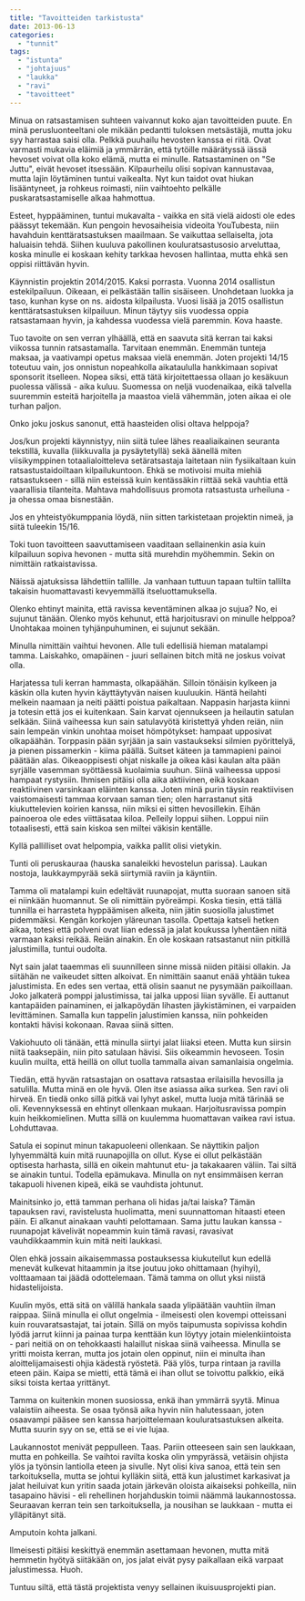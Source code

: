 ```yaml
---
title: "Tavoitteiden tarkistusta"
date: 2013-06-13
categories: 
  - "tunnit"
tags: 
  - "istunta"
  - "johtajuus"
  - "laukka"
  - "ravi"
  - "tavoitteet"
---
```


Minua on ratsastamisen suhteen vaivannut koko ajan tavoitteiden puute. En minä perusluonteeltani ole mikään pedantti tuloksen metsästäjä, mutta joku syy harrastaa saisi olla. Pelkkä puuhailu hevosten kanssa ei riitä. Ovat varmasti mukavia eläimiä ja ymmärrän, että tytöille määrätyssä iässä hevoset voivat olla koko elämä, mutta ei minulle. Ratsastaminen on "Se Juttu", eivät hevoset itsessään. Kilpaurheilu olisi sopivan kannustavaa, mutta lajin löytäminen tuntui vaikealta. Nyt kun taidot ovat hiukan lisääntyneet, ja rohkeus roimasti, niin vaihtoehto pelkälle puskaratsastamiselle alkaa hahmottua.

<!--more-->

Esteet, hyppääminen, tuntui mukavalta - vaikka en sitä vielä aidosti ole edes päässyt tekemään. Kun pengoin hevosaiheisia videoita YouTubesta, niin havahduin kenttäratsastuksen maailmaan. Se vaikuttaa sellaiselta, jota haluaisin tehdä. Siihen kuuluva pakollinen kouluratsastusosio arveluttaa, koska minulle ei koskaan kehity tarkkaa hevosen hallintaa, mutta ehkä sen oppisi riittävän hyvin.

Käynnistin projektin 2014/2015. Kaksi porrasta. Vuonna 2014 osallistun estekilpailuun. Oikeaan, ei pelkästään tallin sisäiseen. Unohdetaan luokka ja taso, kunhan kyse on ns. aidosta kilpailusta. Vuosi lisää ja 2015 osallistun kenttäratsastuksen kilpailuun. Minun täytyy siis vuodessa oppia ratsastamaan hyvin, ja kahdessa vuodessa vielä paremmin. Kova haaste.

Tuo tavoite on sen verran ylhäällä, että en saavuta sitä kerran tai kaksi viikossa tunnin ratsastamalla. Tarvitaan enemmän. Enemmän tunteja maksaa, ja vaativampi opetus maksaa vielä enemmän. Joten projekti 14/15 toteutuu vain, jos onnistun nopeahkolla aikataululla hankkimaan sopivat sponsorit itselleen. Nopea siksi, että tätä kirjoitettaessa ollaan jo kesäkuun puolessa välissä - aika kuluu. Suomessa on neljä vuodenaikaa, eikä talvella suuremmin esteitä harjoitella ja maastoa vielä vähemmän, joten aikaa ei ole turhan paljon.

Onko joku joskus sanonut, että haasteiden olisi oltava helppoja?

Jos/kun projekti käynnistyy, niin siitä tulee lähes reaaliaikainen seuranta tekstillä, kuvalla (liikkuvalla ja pysäytetyllä) sekä äänellä miten viisikymppinen totaalialoitteleva setäratsastaja laitetaan niin fysiikaltaan kuin ratsastustaidoiltaan kilpailukuntoon. Ehkä se motivoisi muita miehiä ratsastukseen - sillä niin esteissä kuin kentässäkin riittää sekä vauhtia että vaarallisia tilanteita. Mahtava mahdollisuus promota ratsastusta urheiluna - ja ohessa omaa bisnestään.

Jos en yhteistyökumppania löydä, niin sitten tarkistetaan projektin nimeä, ja siitä tuleekin 15/16.

Toki tuon tavoitteen saavuttamiseen vaaditaan sellainenkin asia kuin kilpailuun sopiva hevonen - mutta sitä murehdin myöhemmin. Sekin on nimittäin ratkaistavissa.

Näissä ajatuksissa lähdettiin tallille. Ja vanhaan tuttuun tapaan tultiin tallilta takaisin huomattavasti kevyemmällä itseluottamuksella.

Olenko ehtinyt mainita, että ravissa keventäminen alkaa jo sujua? No, ei sujunut tänään. Olenko myös kehunut, että harjoitusravi on minulle helppoa? Unohtakaa moinen tyhjänpuhuminen, ei sujunut sekään.

Minulla nimittäin vaihtui hevonen. Alle tuli edellisiä hieman matalampi tamma. Laiskahko, omapäinen - juuri sellainen bitch mitä ne joskus voivat olla.

Harjatessa tuli kerran hammasta, olkapäähän. Silloin tönäisin kylkeen ja käskin olla kuten hyvin käyttäytyvän naisen kuuluukin. Häntä heilahti melkein naamaan ja neiti päätti poistua paikaltaan. Nappasin harjasta kiinni ja totesin että jos ei kuitenkaan. Sain karvat ojennukseen ja heilautin satulan selkään. Siinä vaiheessa kun sain satulavyötä kiristettyä yhden reiän, niin sain lempeän vinkin unohtaa moiset hömpötykset: hampaat upposivat olkapäähän. Torppasin pään syrjään ja sain vastaukseksi silmien pyörittelyä, ja pienen pissamerkin - kiima päällä. Suitset käteen ja tammapieni painoi päätään alas. Oikeaoppisesti ohjat niskalle ja oikea käsi kaulan alta pään syrjälle vasemman syöttäessä kuolaimia suuhun. Siinä vaiheessa upposi hampaat rystysiin. Ihmisen pitäisi olla aika aktiivinen, eikä koskaan reaktiivinen varsinkaan eläinten kanssa. Joten minä purin täysin reaktiivisen vaistomaisesti tammaa korvaan saman tien; olen harrastanut sitä kiukuttelevien koirien kanssa, niin miksi ei sitten hevosillekin. Eihän painoeroa ole edes viittäsataa kiloa. Pelleily loppui siihen. Loppui niin totaalisesti, että sain kiskoa sen miltei väkisin kentälle.

Kyllä pallilliset ovat helpompia, vaikka pallit olisi vietykin.

Tunti oli peruskauraa (hauska sanaleikki hevostelun parissa). Laukan nostoja, laukkaympyrää sekä siirtymiä raviin ja käyntiin.

Tamma oli matalampi kuin edeltävät ruunapojat, mutta suoraan sanoen sitä ei niinkään huomannut. Se oli nimittäin pyöreämpi. Koska tiesin, että tällä tunnilla ei harrasteta hyppäämisen alkeita, niin jätin suosiolla jalustimet pidemmäksi. Kengän korkojen yläreunan tasolla. Opettaja katseli hetken aikaa, totesi että polveni ovat liian edessä ja jalat koukussa lyhentäen niitä varmaan kaksi reikää. Reiän ainakin. En ole koskaan ratsastanut niin pitkillä jalustimilla, tuntui oudolta.

Nyt sain jalat taaemmas eli suunnilleen sinne missä niiden pitäisi ollakin. Ja siitähän ne vaikeudet sitten alkoivat. En nimittäin saanut enää yhtään tukea jalustimista. En edes sen vertaa, että olisin saanut ne pysymään paikoillaan. Joko jalkaterä pomppi jalustimissa, tai jalka upposi liian syvälle. Ei auttanut kantapäiden painaminen, ei jalkapöydän lihasten jäykistäminen, ei varpaiden levittäminen. Samalla kun tappelin jalustimien kanssa, niin pohkeiden kontakti hävisi kokonaan. Ravaa siinä sitten.

Vakiohuuto oli tänään, että minulla siirtyi jalat liiaksi eteen. Mutta kun siirsin niitä taaksepäin, niin pito satulaan hävisi. Siis oikeammin hevoseen. Tosin kuulin muilta, että heillä on ollut tuolla tammalla aivan samanlaisia ongelmia.

Tiedän, että hyvän ratsastajan on osattava ratsastaa erilaisilla hevosilla ja satulilla. Mutta minä en ole hyvä. Olen itse asiassa aika surkea. Sen ravi oli hirveä. En tiedä onko sillä pitkä vai lyhyt askel, mutta luoja mitä tärinää se oli. Kevennyksessä en ehtinyt ollenkaan mukaan. Harjoitusravissa pompin kuin heikkomielinen. Mutta sillä on kuulemma huomattavan vaikea ravi istua. Lohduttavaa.

Satula ei sopinut minun takapuoleeni ollenkaan. Se näyttikin paljon lyhyemmältä kuin mitä ruunapojilla on ollut. Kyse ei ollut pelkästään optisesta harhasta, sillä en oikein mahtunut etu- ja takakaaren väliin. Tai siltä se ainakin tuntui. Todella epämukava. Minulla on nyt ensimmäisen kerran takapuoli hivenen kipeä, eikä se vauhdista johtunut.

Mainitsinko jo, että tamman perhana oli hidas ja/tai laiska? Tämän tapauksen ravi, ravistelusta huolimatta, meni suunnattoman hitaasti eteen päin. Ei alkanut ainakaan vauhti pelottamaan. Sama juttu laukan kanssa - ruunapojat kävelivät nopeammin kuin tämä ravasi, ravasivat vauhdikkaammin kuin mitä neiti laukkasi.

Olen ehkä jossain aikaisemmassa postauksessa kiukutellut kun edellä menevät kulkevat hitaammin ja itse joutuu joko ohittamaan (hyihyi), volttaamaan tai jäädä odottelemaan. Tämä tamma on ollut yksi niistä hidastelijoista.

Kuulin myös, että sitä on välillä hankala saada ylipäätään vauhtiin ilman raippaa. Siinä minulla ei ollut ongelmia - ilmeisesti olen kovempi otteissani kuin rouvaratsastajat, tai jotain. Sillä on myös taipumusta sopivissa kohdin lyödä jarrut kiinni ja painaa turpa kenttään kun löytyy jotain mielenkiintoista - pari neitiä on on tehokkaasti halaillut niskaa siinä vaiheessa. Minulla se yritti moista kerran, mutta jos jotain olen oppinut, niin ei minulta ihan aloittelijamaisesti ohjia kädestä ryöstetä. Pää ylös, turpa rintaan ja ravilla eteen päin. Kaipa se mietti, että tämä ei ihan ollut se toivottu palkkio, eikä siksi toista kertaa yrittänyt.

Tamma on kuitenkin monen suosiossa, enkä ihan ymmärrä syytä. Minua valaistiin aiheesta. Se osaa työnsä aika hyvin niin halutessaan, joten osaavampi pääsee sen kanssa harjoittelemaan kouluratsastuksen alkeita. Mutta suurin syy on se, että se ei vie lujaa.

Laukannostot menivät peppulleen. Taas. Pariin otteeseen sain sen laukkaan, mutta en pohkeilla. Se vaihtoi ravilta koska olin ympyrässä, vetäisin ohjista ylös ja työnsin lantiolla eteen ja sivulle. Nyt olisi kiva sanoa, että tein sen tarkoituksella, mutta se johtui kylläkin siitä, että kun jalustimet karkasivat ja jalat heiluivat kun yritin saada jotain järkevän oloista aikaiseksi pohkeilla, niin tasapaino hävisi - eli rehellinen horjahduskin toimii näämmä laukannostossa. Seuraavan kerran tein sen tarkoituksella, ja nousihan se laukkaan - mutta ei ylläpitänyt sitä.

Amputoin kohta jalkani.

Ilmeisesti pitäisi keskittyä enemmän asettamaan hevonen, mutta mitä hemmetin hyötyä siitäkään on, jos jalat eivät pysy paikallaan eikä varpaat jalustimessa. Huoh.

Tuntuu siltä, että tästä projektista venyy sellainen ikuisuusprojekti pian.
